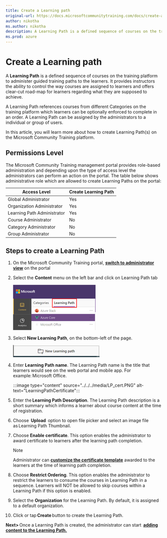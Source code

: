 ```yaml
---
title: Create a Learning path
original-url: https://docs.microsoftcommunitytraining.com/docs/create-a-learning-path
author: nikotha
ms.author: nikotha
description: A Learning Path is a defined sequence of courses on the training platform to administer guided training paths to the learners.
ms.prod: azure
---
```


# Create a Learning path

A **Learning Path** is a defined sequence of courses on the training platform to administer guided training paths to the learners. It provides instructors the ability to control the way courses are assigned to learners and offers clear-cut road-map for learners regarding what they are supposed to achieve.

A Learning Path references courses from different Categories on the training platform which learners can be optionally enforced to complete in an order. A Learning Path can be assigned by the administrators to a individual or group of users.

In this article, you will learn more about how to create Learning Path(s) on the Microsoft Community Training platform.

## Permissions Level

The Microsoft Community Training management portal provides role-based administration and depending upon the type of access level the administrators can perform an action on the portal. The table below shows administrative role which are allowed to create Learning Paths on the portal:

| Access Level  | Create Learning Path |
| --- | --- |
| Global Administrator | Yes |
| Organization Administrator | Yes |
| Learning Path Administrator | Yes |
| Course Administrator | No |
| Category Administrator | No |
| Group Administrator | No |

## Steps to create a Learning Path

1. On the Microsoft Community Training portal, [**switch to administrator view**](../../../get-started/step-by-step-configuration-guide.md#step-2--switch-to-administrator-view-of-the-portal) on the portal

2. Select the **Content** menu on the left bar and click on Learning Path tab

    ![Content on left bar](../../../media/image%28388%29.png)

3. Select **New Learning Path**, on the bottom-left of the page.

    ![Select New Learning Path](../../../media/image%28390%29.png)

4. Enter **Learning Path name**. The Learning Path name is the title that learners would see on the web portal and mobile app. For example: Microsoft Office.

    :::image type="content" source="../../../media/LP_cert.PNG" alt-text="LearningPathCertificate":::

5. Enter the **Learning Path Description**. The Learning Path description is a short summary which informs a learner about course content at the time of registration.

6. Choose  **Upload**  option to open file picker and select an image file as Learning Path Thumbnail.

7. Choose **Enable certificate**. This option enables the administrator to award certificate to learners after the learning path completion.

    >[!Note]
    >Administrator can [**customize the certificate template**](../../../settings/customize-the-certificate-template.md#customize-the-certificate-template-for-the-platform) awarded to the learners at the time of learning path completion.

8. Choose **Restrict Ordering**. This option enables the administrator to restrict the learners to consume the courses in Learning Path in a sequence. Learners will NOT be allowed to skip courses within a Learning Path if this option is enabled.

9. Select the **Organization** for the Learning Path. By default, it is assigned to a default organization.

10. Click or tap **Create** button to create the Learning Path.

**Next>** Once a Learning Path is created, the administrator can start  [**adding content to the Learning Path.**](add-course-to-a-learning-path.md)
